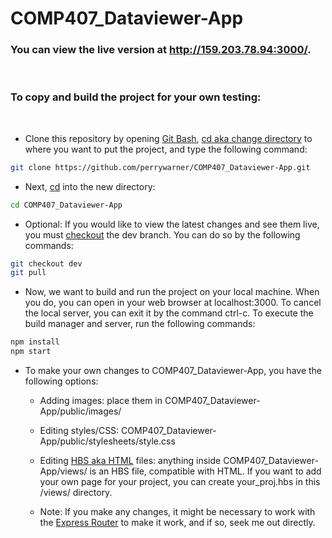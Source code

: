# COMP407_Dataviewer-App

### You can view the live version at http://159.203.78.94:3000/.
<br>

### To copy and build the project for your own testing:

<br>

- Clone this repository by opening [Git Bash](https://git-scm.com/downloads), [cd aka change directory](https://ss64.com/bash/cd.html) to where you want to put the project, and type the following command: 

```bash
git clone https://github.com/perrywarner/COMP407_Dataviewer-App.git
```

- Next, [cd](https://ss64.com/bash/cd.html) into the new directory:

```bash
cd COMP407_Dataviewer-App
```

- Optional: If you would like to view the latest changes and see them live, you must [checkout](https://git-scm.com/docs/git-checkout) the dev branch. You can do so by the following commands:

```bash
git checkout dev
git pull
```

- Now, we want to build and run the project on your local machine. When you do, you can open in your web browser at localhost:3000. To cancel the local server, you can exit it by the command ctrl-c. To execute the build manager and server, run the following commands: 

```bash
npm install
npm start
```

- To make your own changes to COMP407_Dataviewer-App, you have the following options:

  - Adding images: place them in COMP407_Dataviewer-App/public/images/

  - Editing styles/CSS: COMP407_Dataviewer-App/public/stylesheets/style.css

  - Editing [HBS aka HTML](https://handlebarsjs.com/) files: anything inside COMP407_Dataviewer-App/views/ is an HBS file, compatible with HTML. If you want to add your own page for your project, you can create your_proj.hbs in this /views/ directory. 
  
  - Note: If you make any changes, it might be necessary to work with the [Express Router](https://expressjs.com/en/guide/routing.html) to make it work, and if so, seek me out directly.
